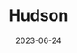 ---
title: "Hudson"
cc-type: city
borders:
  - Minnesota
  - Saint Croix River
date: 2023-06-24
hashtag: hudson
state:
  - Wisconsin
tags:
  - City
  - Wisconsin
  - Saint Croix River
---